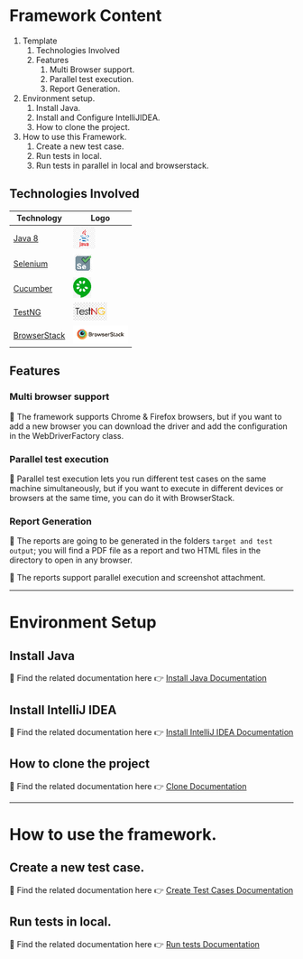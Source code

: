 # Framework Content

1. Template
    1. Technologies Involved
    2. Features
        1. Multi Browser support.
        2. Parallel test execution.
        3. Report Generation.
2. Environment setup.
    1. Install Java.
    2. Install and Configure IntelliJIDEA.
    3. How to clone the project.
3. How to use this Framework.
    1. Create a new test case.
    2. Run tests in local.
    3. Run tests in parallel in local and browserstack.     

## Technologies Involved

| Technology                                               | Logo                                         |
|----------------------------------------------------------|----------------------------------------------|
| [Java 8](https://www.java.com/es/download/faq/java8.xml) | ![Java icon](.img/icons/java-icon.png)         |
| [Selenium](https://www.selenium.dev/)          | ![Selenium icon](.img/icons/selenium-icon.png) |
| [Cucumber](https://cucumber.io/)          | ![Cucumber icon](.img/icons/cucumber-icon.png) |
| [TestNG](https://testng.org/doc/documentation-main.html)          | ![TestNG icon](.img/icons/testng-icon.png) |
| [BrowserStack](https://www.browserstack.com/)          | ![BrowserStack icon](.img/icons/browserstack-icon.png) |

## Features

### Multi browser support
:pushpin: The framework supports Chrome & Firefox browsers, 
but if you want to add a new browser you can download 
the driver and add the configuration in the WebDriverFactory 
class.

### Parallel test execution
:pushpin: Parallel test execution lets you run different test cases on 
the same machine simultaneously, but if you want to execute 
in different devices or browsers at the same time, 
you can do it with BrowserStack.


### Report Generation
:pushpin: The reports are going to be generated in the folders 
`target and test output`; you will find a PDF file as a report
and two HTML files in the directory to open in any browser.

:pushpin: The reports support parallel execution and screenshot attachment.

-----------------------  
# Environment Setup

## Install Java
:pushpin: Find the related documentation here :point_right: [Install Java Documentation](docs/setup/java/README.md)

## Install IntelliJ IDEA
:pushpin: Find the related documentation here :point_right: [Install IntelliJ IDEA Documentation](docs/setup/ide/README.md)

## How to clone the project
:pushpin: Find the related documentation here :point_right: [Clone Documentation](docs/setup/bitbucket/README.md)

-----------------------  
# How to use the framework.

## Create a new test case.
:pushpin: Find the related documentation here :point_right: [Create Test Cases Documentation](docs/project/testcase/README.md)

## Run tests in local.
:pushpin: Find the related documentation here :point_right: [Run tests Documentation](docs/project/runtests/README.md)